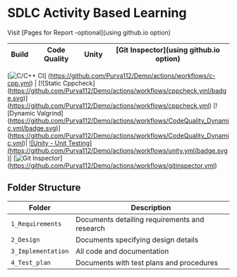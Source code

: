 # SDLC Activity Based Learning

Visit [Pages for Report -optional](using github.io option)

Build | Code Quality | Unity | [Git Inspector](using github.io option)
------|----------|-------|--------------
[![C/C++ CI](https://github.com/Purva112/Demo/actions/workflows/c-cpp.yml/badge.svg)]
(https://github.com/Purva112/Demo/actions/workflows/c-cpp.yml) | [![Static Cppcheck]
(https://github.com/Purva112/Demo/actions/workflows/cppcheck.yml/badge.svg)]
(https://github.com/Purva112/Demo/actions/workflows/cppcheck.yml) [![Dynamic Valgrind]
(https://github.com/Purva112/Demo/actions/workflows/CodeQuality_Dynamic.yml/badge.svg)]
(https://github.com/Purva112/Demo/actions/workflows/CodeQuality_Dynamic.yml)| [![Unity - Unit Testing]
(https://github.com/Purva112/Demo/actions/workflows/unity.yml/badge.svg)](https://github.com/prithvisekhar/AppliedSDLC_Template/actions/workflows/unity.yml)|
[![Git Inspector](https://github.com/Purva112/Demo/actions/workflows/gitinspector.yml/badge.svg)]
(https://github.com/Purva112/Demo/actions/workflows/gitinspector.yml)


## Folder Structure
Folder             | Description
-------------------| -----------------------------------------
`1_Requirements`   | Documents detailing requirements and research
`2_Design`         | Documents specifying design details
`3_Implementation` | All code and documentation
`4_Test_plan`      | Documents with test plans and procedures
